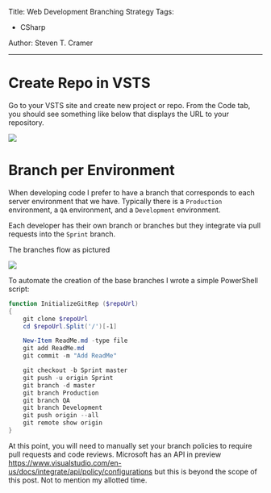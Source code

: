 Title: Web Development Branching Strategy
Tags: 
  - CSharp 

Author: Steven T. Cramer


---

# Create Repo in VSTS

Go to your VSTS site and create new project or repo.  From the Code tab, you should see something like below that displays the URL to your repository.

![](/content/images/2017/01/2017-01-09_1115.png)


# Branch per Environment

When developing code I prefer to have a branch that corresponds to each server environment that we have.  Typically there is a `Production` environment, a `QA` environment, and a `Development` environment.

Each developer has their own branch or branches but they integrate via pull requests into the `Sprint` branch.

The branches flow as pictured

![](/content/images/2017/01/2017-01-09_1111.png)

To automate the creation of the base branches I wrote a simple PowerShell script:

```Powershell
function InitializeGitRep ($repoUrl)
{
    git clone $repoUrl
    cd $repoUrl.Split('/')[-1]

    New-Item ReadMe.md -type file
    git add ReadMe.md
    git commit -m "Add ReadMe"

    git checkout -b Sprint master
    git push -u origin Sprint
    git branch -d master
    git branch Production
    git branch QA
    git branch Development    
    git push origin --all
    git remote show origin
}
```

At this point, you will need to manually set your branch policies to require pull requests and code reviews.  Microsoft has an API in preview https://www.visualstudio.com/en-us/docs/integrate/api/policy/configurations but this is beyond the scope of this post. Not to mention my allotted time.

